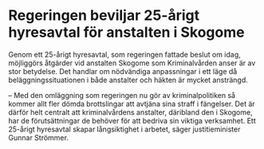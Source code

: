 # Regeringen beviljar 25-årigt hyresavtal för anstalten i Skogome

Genom ett 25-årigt hyresavtal, som regeringen fattade beslut om idag, möjliggörs åtgärder vid anstalten Skogome som Kriminalvården anser är av stor betydelse. Det handlar om nödvändiga anpassningar i ett läge då beläggningssituationen i både anstalter och häkten är mycket ansträngd.

– Med den omläggning som regeringen nu gör av kriminalpolitiken så kommer allt fler dömda brottslingar att avtjäna sina straff i fängelser. Det är därför helt centralt att kriminalvårdens anstalter, däribland den i Skogome, har de förutsättningar de behöver för att bedriva sin viktiga verksamhet. Ett 25-årigt hyresavtal skapar långsiktighet i arbetet, säger justitieminister Gunnar Strömmer.
